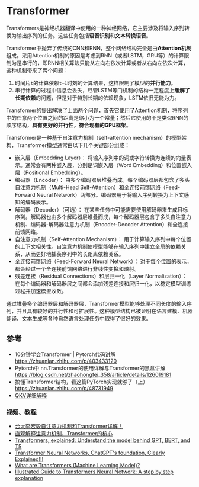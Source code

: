 # Transformer

Transformers是神经机器翻译中使用的一种神经网络，它主要涉及将输入序列转换为输出序列的任务。这些任务包括**语音识别**和**文本转换语音**。

Transformer中抛弃了传统的CNN和RNN，整个网络结构完全是由**Attention机制**组成。采用Attention机制的原因是考虑到RNN（或者LSTM，GRU等）的计算限制为是串行的，即RNN相关算法只能从左向右依次计算或者从右向左依次计算，这种机制带来了两个问题：

1. 时间片`t`的计算依赖`t−1`时刻的计算结果，这样限制了模型的**并行能力**。
2. 串行计算的过程中信息会丢失，尽管LSTM等门机制的结构一定程度上**缓解了长期依赖**的问题，但是对于特别长期的依赖现象，LSTM依旧无能为力。

Transformer的提出解决了上面两个问题，首先它使用了Attention机制，将序列中的任意两个位置之间的距离是缩小为一个常量；然后它使用的不是类似RNN的顺序结构，**具有更好的并行性，符合现有的GPU框架**。

Transformer是一种基于自注意力机制（self-attention mechanism）的模型架构，Transformer模型通常由以下几个关键部分组成：

* 嵌入层（Embedding Layer）： 将输入序列中的词或字符转换为连续的向量表示。通常会有两种嵌入层，分别是词嵌入层（Word Embedding）和位置嵌入层（Positional Embedding）。
* 编码器（Encoder）： 由多个编码器层堆叠而成。每个编码器层都包含了多头自注意力机制（Multi-Head Self-Attention）和全连接前馈网络（Feed-Forward Neural Network）两部分。编码器用于将输入序列转换为上下文感知的编码表示。
* 解码器（Decoder）（可选）： 在某些任务中可能需要使用解码器来生成目标序列。解码器也由多个解码器层堆叠而成，每个解码器层包含了多头自注意力机制、编码器-解码器注意力机制（Encoder-Decoder Attention）和全连接前馈网络。
* 自注意力机制（Self-Attention Mechanism）： 用于计算输入序列中每个位置的上下文相关性。自注意力机制使模型能够在输入序列中建立全局的依赖关系，从而更好地捕获序列中的长距离依赖关系。
* 全连接前馈网络（Feed-Forward Neural Network）： 对于每个位置的表示，都会经过一个全连接前馈网络进行非线性变换和映射。
* 残差连接（Residual Connections）和层归一化（Layer Normalization）： 在每个编码器和解码器层之间都会添加残差连接和层归一化，以稳定模型训练过程并加速模型收敛。

通过堆叠多个编码器层和解码器层，Transformer模型能够处理不同长度的输入序列，并且具有较好的并行性和可扩展性。这种模型结构已被证明在语言建模、机器翻译、文本生成等各种自然语言处理任务中取得了很好的效果。


## 参考

* 10分钟学会Transformer | Pytorch代码讲解  https://zhuanlan.zhihu.com/p/403433120
* Pytorch中 nn.Transformer的使用详解与Transformer的黑盒讲解 https://blog.csdn.net/zhaohongfei_358/article/details/126019181
* 搞懂Transformer结构，看这篇PyTorch实现就够了（上）https://zhuanlan.zhihu.com/p/48731949
* [QKV详细解释](https://mp.weixin.qq.com/s/umEwoVOdTJxb6rAlNmuPQw)

### 视频、教程
* [台大李宏毅自注意力机制和Transformer详解！](https://www.bilibili.com/video/BV1v3411r78R)
* [直观解释注意力机制，Transformer的核心](https://www.bilibili.com/video/BV1TZ421j7Ke)
* [Transformers, explained: Understand the model behind GPT, BERT, and T5](https://www.youtube.com/watch?v=SZorAJ4I-sA)
* [Transformer Neural Networks, ChatGPT's foundation, Clearly Explained!!!](https://www.youtube.com/watch?v=zxQyTK8quyY)
* [What are Transformers (Machine Learning Model)?](https://www.youtube.com/watch?v=ZXiruGOCn9s)
* [Illustrated Guide to Transformers Neural Network: A step by step explanation](https://www.youtube.com/watch?v=4Bdc55j80l8)
